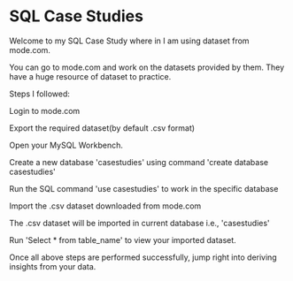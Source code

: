 # SQL Case Studies 
Welcome to my SQL Case Study where in I am using dataset from mode.com.

You can go to mode.com and work on the datasets provided by them. They have a huge resource of dataset to practice. 

Steps I followed:

Login to mode.com

Export the required dataset(by default .csv format)

Open your MySQL Workbench. 

Create a new database 'casestudies' using command 'create database casestudies'

Run the SQL command 'use casestudies' to work in the specific database

Import the .csv dataset downloaded from mode.com

The .csv dataset will be imported in current database i.e., 'casestudies'

Run 'Select * from table_name' to view your imported dataset.

Once all above steps are performed successfully, jump right into deriving insights from your data. 
